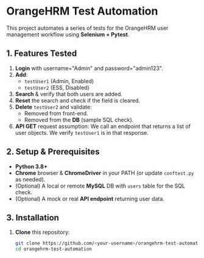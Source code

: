 # OrangeHRM Test Automation

This project automates a series of tests for the OrangeHRM user management workflow using **Selenium + Pytest**.

## 1. Features Tested

1. **Login** with username="Admin" and password="admin123".
2. **Add**:
   - `testUser1` (Admin, Enabled)
   - `testUser2` (ESS, Disabled)
3. **Search** & verify that both users are added.
4. **Reset** the search and check if the field is cleared.
5. **Delete** `testUser2` and validate:
   - Removed from front-end.
   - Removed from the **DB** (sample SQL check).
6. **API GET** request assumption: We call an endpoint that returns a list of user objects. We verify `testUser1` is in that response.

## 2. Setup & Prerequisites

- **Python 3.8+**
- **Chrome** browser & **ChromeDriver** in your PATH (or update `conftest.py` as needed).
- (Optional) A local or remote **MySQL** DB with `users` table for the SQL check.
- (Optional) A mock or real **API endpoint** returning user data.

## 3. Installation

1. **Clone** this repository:
   ```bash
   git clone https://github.com/<your-username>/orangehrm-test-automation.git
   cd orangehrm-test-automation
